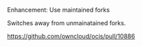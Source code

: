 Enhancement: Use maintained forks

Switches away from unmainatained forks.

https://github.com/owncloud/ocis/pull/10886

